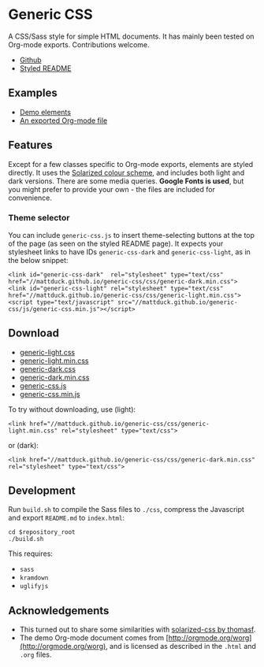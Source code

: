 # Generic CSS

A CSS/Sass style for simple HTML documents. It has mainly been tested on
Org-mode exports. Contributions welcome.

- [Github](https://github.com/mattduck/generic-css)
- [Styled README](https://mattduck.github.io/generic-css/index.html)


## Examples

- [Demo elements](https://mattduck.github.io/generic-css/demo/index.html)
- [An exported Org-mode file](https://mattduck.github.io/generic-css/demo/org-demo.html)


## Features

Except for a few classes specific to Org-mode exports, elements
are styled directly. It uses the [Solarized colour
scheme](http://ethanschoonover.com/solarized), and includes both light and dark
versions. There are some media queries. __Google Fonts is used__, but you might
prefer to provide your own - the files are included for convenience.


### Theme selector

You can include `generic-css.js` to insert theme-selecting buttons at the
top of the page (as seen on the styled README page). It expects your stylesheet
links to have IDs `generic-css-dark` and `generic-css-light`, as in the below snippet:

    <link id="generic-css-dark"  rel="stylesheet" type="text/css" href="//mattduck.github.io/generic-css/css/generic-dark.min.css">
    <link id="generic-css-light" rel="stylesheet" type="text/css" href="//mattduck.github.io/generic-css/css/generic-light.min.css">
    <script type="text/javascript" src="//mattduck.github.io/generic-css/js/generic-css.min.js"></script>


## Download

- [generic-light.css](//raw.githubusercontent.com/mattduck/generic-css/master/css/generic-light.css)
- [generic-light.min.css](https://raw.githubusercontent.com/mattduck/generic-css/master/css/generic-light.min.css)
- [generic-dark.css](https://raw.githubusercontent.com/mattduck/generic-css/master/css/generic-dark.css)
- [generic-dark.min.css](https://raw.githubusercontent.com/mattduck/generic-css/master/css/generic-dark.min.css)
- [generic-css.js](https://raw.githubusercontent.com/mattduck/generic-css/master/js/generic-css.js)
- [generic-css.min.js](https://raw.githubusercontent.com/mattduck/generic-css/master/js/generic-css.min.js)

To try without downloading, use (light):

    <link href="//mattduck.github.io/generic-css/css/generic-light.min.css" rel="stylesheet" type="text/css">

or (dark):

    <link href="//mattduck.github.io/generic-css/css/generic-dark.min.css" rel="stylesheet" type="text/css">


## Development

Run `build.sh` to compile the Sass files to `./css`, compress the Javascript and
export `README.md` to `index.html`:

    cd $repository_root
    ./build.sh

This requires:

- `sass`
- `kramdown`
- `uglifyjs`


## Acknowledgements

- This turned out to share some similarities with [solarized-css by
  thomasf](https://github.com/thomasf/solarized-css).
- The demo Org-mode document comes from
  [http://orgmode.org/worg](http://orgmode.org/worg), and is licensed as
  described in the `.html` and `.org` files.
